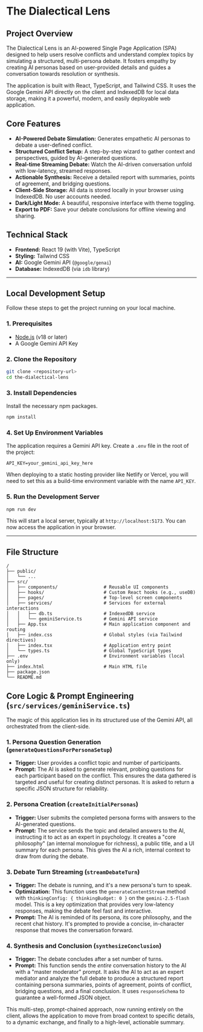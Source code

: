 # The Dialectical Lens

## Project Overview

The Dialectical Lens is an AI-powered Single Page Application (SPA) designed to help users resolve conflicts and understand complex topics by simulating a structured, multi-persona debate. It fosters empathy by creating AI personas based on user-provided details and guides a conversation towards resolution or synthesis.

The application is built with React, TypeScript, and Tailwind CSS. It uses the Google Gemini API directly on the client and IndexedDB for local data storage, making it a powerful, modern, and easily deployable web application.

## Core Features

- **AI-Powered Debate Simulation:** Generates empathetic AI personas to debate a user-defined conflict.
- **Structured Conflict Setup:** A step-by-step wizard to gather context and perspectives, guided by AI-generated questions.
- **Real-time Streaming Debate:** Watch the AI-driven conversation unfold with low-latency, streamed responses.
- **Actionable Synthesis:** Receive a detailed report with summaries, points of agreement, and bridging questions.
- **Client-Side Storage:** All data is stored locally in your browser using IndexedDB. No user accounts needed.
- **Dark/Light Mode:** A beautiful, responsive interface with theme toggling.
- **Export to PDF:** Save your debate conclusions for offline viewing and sharing.

## Technical Stack

- **Frontend:** React 19 (with Vite), TypeScript
- **Styling:** Tailwind CSS
- **AI:** Google Gemini API (`@google/genai`)
- **Database:** IndexedDB (via `idb` library)

---

## Local Development Setup

Follow these steps to get the project running on your local machine.

### 1. Prerequisites

- [Node.js](https://nodejs.org/) (v18 or later)
- A Google Gemini API Key

### 2. Clone the Repository

```bash
git clone <repository-url>
cd the-dialectical-lens
```

### 3. Install Dependencies

Install the necessary npm packages.

```bash
npm install
```

### 4. Set Up Environment Variables

The application requires a Gemini API key. Create a `.env` file in the root of the project:

```
API_KEY=your_gemini_api_key_here
```

When deploying to a static hosting provider like Netlify or Vercel, you will need to set this as a build-time environment variable with the name `API_KEY`.

### 5. Run the Development Server

```bash
npm run dev
```

This will start a local server, typically at `http://localhost:5173`. You can now access the application in your browser.

---

## File Structure

```
/
├── public/
│   └── ...
├── src/
│   ├── components/                 # Reusable UI components
│   ├── hooks/                      # Custom React hooks (e.g., useDB)
│   ├── pages/                      # Top-level screen components
│   ├── services/                   # Services for external interactions
│   │   ├── db.ts                   # IndexedDB service
│   │   └── geminiService.ts        # Gemini API service
│   ├── App.tsx                     # Main application component and routing
│   ├── index.css                   # Global styles (via Tailwind directives)
│   ├── index.tsx                   # Application entry point
│   └── types.ts                    # Global TypeScript types
├── .env                            # Environment variables (local only)
├── index.html                      # Main HTML file
├── package.json
└── README.md
```

## Core Logic & Prompt Engineering (`src/services/geminiService.ts`)

The magic of this application lies in its structured use of the Gemini API, all orchestrated from the client-side.

### 1. Persona Question Generation (`generateQuestionsForPersonaSetup`)

- **Trigger:** User provides a conflict topic and number of participants.
- **Prompt:** The AI is asked to generate relevant, probing questions for each participant based on the conflict. This ensures the data gathered is targeted and useful for creating distinct personas. It is asked to return a specific JSON structure for reliability.

### 2. Persona Creation (`createInitialPersonas`)

- **Trigger:** User submits the completed persona forms with answers to the AI-generated questions.
- **Prompt:** The service sends the topic and detailed answers to the AI, instructing it to act as an expert in psychology. It creates a "core philosophy" (an internal monologue for richness), a public title, and a UI summary for each persona. This gives the AI a rich, internal context to draw from during the debate.

### 3. Debate Turn Streaming (`streamDebateTurn`)

- **Trigger:** The debate is running, and it's a new persona's turn to speak.
- **Optimization:** This function uses the `generateContentStream` method with `thinkingConfig: { thinkingBudget: 0 }` on the `gemini-2.5-flash` model. This is a key optimization that provides very low-latency responses, making the debate feel fast and interactive.
- **Prompt:** The AI is reminded of its persona, its core philosophy, and the recent chat history. It's prompted to provide a concise, in-character response that moves the conversation forward.

### 4. Synthesis and Conclusion (`synthesizeConclusion`)

- **Trigger:** The debate concludes after a set number of turns.
- **Prompt:** This function sends the *entire* conversation history to the AI with a "master moderator" prompt. It asks the AI to act as an expert mediator and analyze the full debate to produce a structured report containing persona summaries, points of agreement, points of conflict, bridging questions, and a final conclusion. It uses `responseSchema` to guarantee a well-formed JSON object.

This multi-step, prompt-chained approach, now running entirely on the client, allows the application to move from broad context to specific details, to a dynamic exchange, and finally to a high-level, actionable summary.
